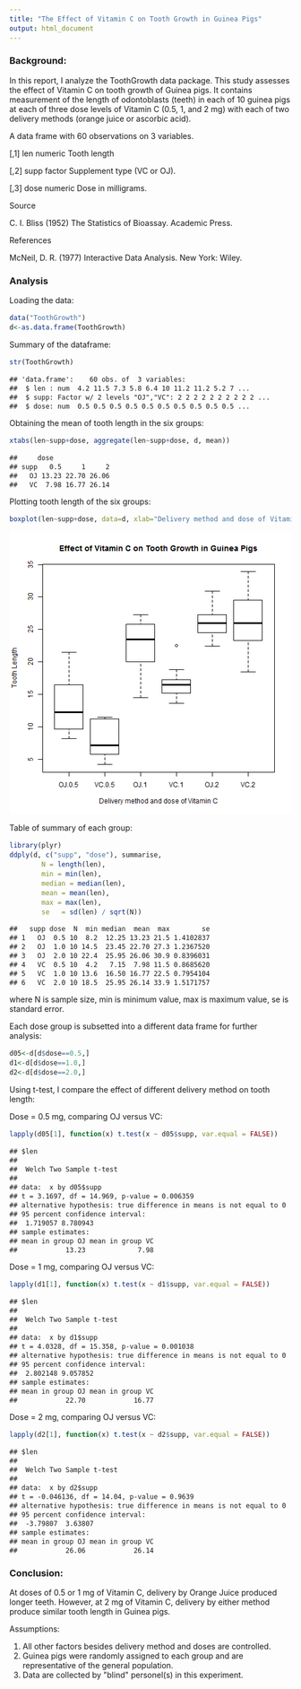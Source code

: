 ```yaml
---
title: "The Effect of Vitamin C on Tooth Growth in Guinea Pigs"
output: html_document
---
```

### Background:
In this report, I analyze the ToothGrowth data package. This study assesses the effect of Vitamin C on tooth growth of Guinea pigs.
It contains measurement of the length of odontoblasts (teeth) in each of 10 guinea pigs at each of three dose levels of Vitamin C (0.5, 1, and 2 mg) with each of two delivery methods (orange juice or ascorbic acid).

A data frame with 60 observations on 3 variables.

[,1]	 len	 numeric	 Tooth length

[,2]	 supp	 factor	 Supplement type (VC or OJ).

[,3]	 dose	 numeric	 Dose in milligrams.

Source

C. I. Bliss (1952) The Statistics of Bioassay. Academic Press.

References

McNeil, D. R. (1977) Interactive Data Analysis. New York: Wiley.

### Analysis

Loading the data:

```r
data("ToothGrowth")				
d<-as.data.frame(ToothGrowth)
```

Summary of the dataframe:

```r
str(ToothGrowth)
```

```
## 'data.frame':	60 obs. of  3 variables:
##  $ len : num  4.2 11.5 7.3 5.8 6.4 10 11.2 11.2 5.2 7 ...
##  $ supp: Factor w/ 2 levels "OJ","VC": 2 2 2 2 2 2 2 2 2 2 ...
##  $ dose: num  0.5 0.5 0.5 0.5 0.5 0.5 0.5 0.5 0.5 0.5 ...
```

Obtaining the mean of tooth length in the six groups:

```r
xtabs(len~supp+dose, aggregate(len~supp+dose, d, mean))
```

```
##     dose
## supp   0.5     1     2
##   OJ 13.23 22.70 26.06
##   VC  7.98 16.77 26.14
```

Plotting tooth length of the six groups:

```r
boxplot(len~supp+dose, data=d, xlab="Delivery method and dose of Vitamin C", ylab="Tooth Length", main="Effect of Vitamin C on Tooth Growth in Guinea Pigs")
```

![plot of chunk unnamed-chunk-4](figure/unnamed-chunk-4-1.png) 

Table of summary of each group:


```r
library(plyr)
ddply(d, c("supp", "dose"), summarise, 
		N = length(len),
		min = min(len), 		
		median = median(len),		
        mean = mean(len),	       	
		max = max(len),
        se   = sd(len) / sqrt(N))
```

```
##   supp dose  N  min median  mean  max        se
## 1   OJ  0.5 10  8.2  12.25 13.23 21.5 1.4102837
## 2   OJ  1.0 10 14.5  23.45 22.70 27.3 1.2367520
## 3   OJ  2.0 10 22.4  25.95 26.06 30.9 0.8396031
## 4   VC  0.5 10  4.2   7.15  7.98 11.5 0.8685620
## 5   VC  1.0 10 13.6  16.50 16.77 22.5 0.7954104
## 6   VC  2.0 10 18.5  25.95 26.14 33.9 1.5171757
```

where N is sample size, min is minimum value, max is maximum value, se is standard error.

Each dose group is subsetted into a different data frame for further analysis:


```r
d05<-d[d$dose==0.5,]
d1<-d[d$dose==1.0,]
d2<-d[d$dose==2.0,]
```

Using t-test, I compare the effect of different delivery method on tooth length:

Dose = 0.5 mg, comparing OJ versus VC:


```r
lapply(d05[1], function(x) t.test(x ~ d05$supp, var.equal = FALSE))
```

```
## $len
## 
## 	Welch Two Sample t-test
## 
## data:  x by d05$supp
## t = 3.1697, df = 14.969, p-value = 0.006359
## alternative hypothesis: true difference in means is not equal to 0
## 95 percent confidence interval:
##  1.719057 8.780943
## sample estimates:
## mean in group OJ mean in group VC 
##            13.23             7.98
```

Dose = 1 mg, comparing OJ versus VC:


```r
lapply(d1[1], function(x) t.test(x ~ d1$supp, var.equal = FALSE))
```

```
## $len
## 
## 	Welch Two Sample t-test
## 
## data:  x by d1$supp
## t = 4.0328, df = 15.358, p-value = 0.001038
## alternative hypothesis: true difference in means is not equal to 0
## 95 percent confidence interval:
##  2.802148 9.057852
## sample estimates:
## mean in group OJ mean in group VC 
##            22.70            16.77
```

Dose = 2 mg, comparing OJ versus VC:


```r
lapply(d2[1], function(x) t.test(x ~ d2$supp, var.equal = FALSE))
```

```
## $len
## 
## 	Welch Two Sample t-test
## 
## data:  x by d2$supp
## t = -0.046136, df = 14.04, p-value = 0.9639
## alternative hypothesis: true difference in means is not equal to 0
## 95 percent confidence interval:
##  -3.79807  3.63807
## sample estimates:
## mean in group OJ mean in group VC 
##            26.06            26.14
```

### Conclusion:
At doses of 0.5 or 1 mg of Vitamin C, delivery by Orange Juice produced longer teeth. However, at 2 mg of Vitamin C, delivery by either method produce similar tooth length in Guinea pigs.

Assumptions:

1. All other factors besides delivery method and doses are controlled.
2. Guinea pigs were randomly assigned to each group and are representative of the general population.
3. Data are collected by "blind" personel(s) in this experiment.




